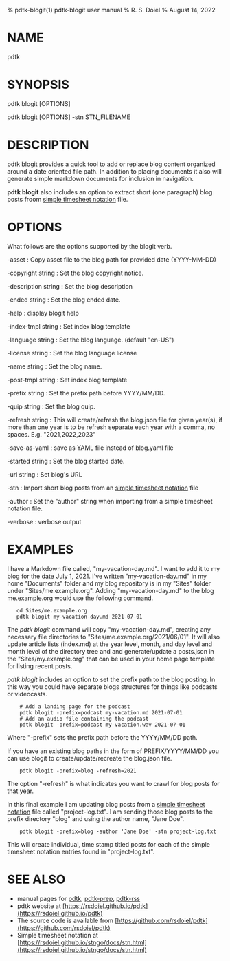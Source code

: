 % pdtk-blogit(1) pdtk-blogit user manual
% R. S. Doiel
% August 14, 2022

# NAME

pdtk

# SYNOPSIS

pdtk blogit [OPTIONS]

pdtk blogit [OPTIONS] -stn STN_FILENAME

# DESCRIPTION

pdtk blogit provides a quick tool to add or replace blog content
organized around a date oriented file path. In addition to
placing documents it also will generate simple markdown documents
for inclusion in navigation.

__pdtk blogit__ also includes an option to extract short (one paragraph) blog posts froom [simple timesheet notation](https://rsdoiel.github.io/stngo/docs/stn.html) file.

# OPTIONS

What follows are the options supported by the blogit verb.

-asset
: Copy asset file to the blog path for provided date (YYYY-MM-DD)

-copyright string
: Set the blog copyright notice.

-description string
: Set the blog description

-ended string
: Set the blog ended date.

-help
: display blogit help

-index-tmpl string
: Set index blog template

-language string
: Set the blog language. (default "en-US")

-license string
: Set the blog language license

-name string
: Set the blog name.

-post-tmpl string
: Set index blog template

-prefix string
: Set the prefix path before YYYY/MM/DD.

-quip string
: Set the blog quip.

-refresh string
: This will create/refresh the blog.json file for given year(s), if more than one year is to be refresh separate each year with a comma, no spaces.  E.g. "2021,2022,2023"

-save-as-yaml
: save as YAML file instead of blog.yaml file

-started string
: Set the blog started date.

-url string
: Set blog's URL

-stn
: Import short blog posts from an [simple timesheet notation](https://rsdoiel.github.io/stngo/docs/stn.html) file

-author
: Set the "author" string when importing from a simple timesheet notation file.

-verbose
: verbose output

# EXAMPLES

I have a Markdown file called, "my-vacation-day.md". I want to
add it to my blog for the date July 1, 2021.  I've written
"my-vacation-day.md" in my home "Documents" folder and my blog
repository is in my "Sites" folder under "Sites/me.example.org".
Adding "my-vacation-day.md" to the blog me.example.org would
use the following command.

~~~shell
   cd Sites/me.example.org
   pdtk blogit my-vacation-day.md 2021-07-01
~~~

The *pdtk blogit* command will copy "my-vacation-day.md",
creating any necessary file directories to 
"Sites/me.example.org/2021/06/01".  It will also update article 
lists (index.md) at the year level, month, and day level and month
level of the directory tree and and generate/update a posts.json
in the "Sites/my.example.org" that can be used in your home page
template for listing recent posts.

*pdtk blogit* includes an option to set the prefix path to
the blog posting.  In this way you could have separate blogs 
structures for things like podcasts or videocasts.

~~~shell
    # Add a landing page for the podcast
    pdtk blogit -prefix=podcast my-vacation.md 2021-07-01
    # Add an audio file containing the podcast
    pdtk blogit -prefix=podcast my-vacation.wav 2021-07-01
~~~

Where "-prefix" sets the prefix path before the YYYY/MM/DD path.


If you have an existing blog paths in the form of
PREFIX/YYYY/MM/DD you can use blogit to create/update/recreate
the blog.json file.

~~~shell
    pdtk blogit -prefix=blog -refresh=2021
~~~

The option "-refresh" is what indicates you want to crawl
for blog posts for that year.


In this final example I am updating blog posts from a [simple timesheet notation](https://rsdoiel.github.io/stngo/docs/stn.html) file called "project-log.txt". I am sending those blog posts to the
prefix directory "blog" and using the author name, "Jane Doe".

~~~
    pdtk blogit -prefix=blog -author 'Jane Doe' -stn project-log.txt
~~~

This will create individual, time stamp titled posts for each of the simple timesheet notation entries found in "project-log.txt".


# SEE ALSO

- manual pages for [pdtk](pdtk.1.html), [pdtk-prep](pdtk-prep.1.html), [pdtk-rss](pdtk-rss.1.html)
- pdtk website at [https://rsdoiel.github.io/pdtk](https://rsdoiel.github.io/pdtk)
- The source code is available from [https://github.com/rsdoiel/pdtk](https://github.com/rsdoiel/pdtk)
- Simple timesheet notation at [https://rsdoiel.github.io/stngo/docs/stn.html](https://rsdoiel.github.io/stngo/docs/stn.html)



